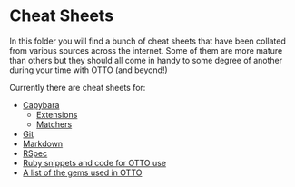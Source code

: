 # **Cheat Sheets**

In this folder you will find a bunch of cheat sheets that have been collated from various sources across the internet. Some of them are more mature than others but they should all come in handy to some degree of another during your time with OTTO (and beyond!)

Currently there are cheat sheets for:

* [Capybara](docs/cheatsheets/capybara.md)
    * [Extensions](docs/cheatsheets/capybara_extensions.md)
    * [Matchers](docs/cheatsheets/capybara_matchers.md)
* [Git](docs/cheatsheets/git.md)
* [Markdown](docs/cheatsheets/markdown.md)
* [RSpec](docs/cheatsheets/rspec-expectations.md)
* [Ruby snippets and code for OTTO use](docs/cheatsheets/otto_hints_and_tips.md)
* [A list of the gems used in OTTO](docs/cheatsheets/gems.md)
